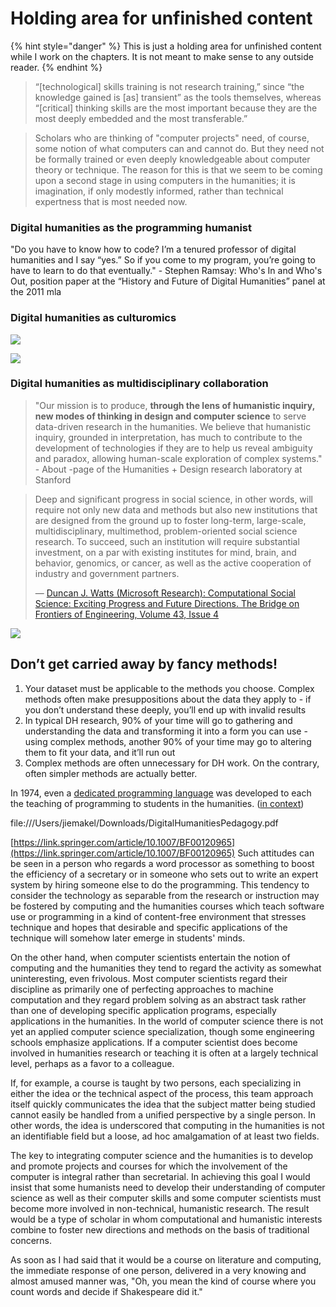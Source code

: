 # Holding area for unfinished content

{% hint style="danger" %}
This is just a holding area for unfinished content while I work on the chapters. It is not meant to make sense to any outside reader.
{% endhint %}

> “\[technological\] skills training is not research training,” since “the knowledge gained is \[as\] transient” as the tools themselves, whereas “\[critical\] thinking skills are the most important because they are the most deeply embedded and the most transferable.”

> Scholars who are thinking of "computer projects" need, of course, some notion of what computers can and cannot do. But they need not be formally trained or even deeply knowledgeable about computer theory or technique. The reason for this is that we seem to be coming upon a second stage in using computers in the humanities; it is imagination, if only modestly informed, rather than technical expertness that is most needed now.

### Digital humanities as the programming humanist

"Do you have to know how to code? I’m a tenured professor of digital humanities and I say “yes.” So if you come to my program, you’re going to have to learn to do that eventually." - Stephen Ramsay: Who's In and Who's Out, position paper at the “History and Future of Digital Humanities” panel at the 2011 mla

### Digital humanities as culturomics

![](https://lh5.googleusercontent.com/_U2RpW-zg5_9YRK2kW3SOylyVuCuGHBCjgSCcSIfimwsT1bKF1C-0R0AucLaB9k7zngWOkOTLVpJE3l-yWMiohE2NCQ6WIRe0pzywRXtT2nSZUTO7jYCXakJYZqPuH7Qjn0ONQsEJQ)

![](https://lh4.googleusercontent.com/PMy1_BN_BRO8EFnwGzv2Nz2_E6kEIF2rd29SAZ57hT8hDc7VQPZiVAYu8b4eq7Cxxg8XskD9cMe21vyWmDT05Gcnf9Zf55KtIqbXJgks66RYUpVxr-SX6DtzvwesF9Q3Y-kowjMJbg)

### Digital humanities as multidisciplinary collaboration

> "Our mission is to produce, **through the lens of humanistic inquiry, new modes of thinking in design and computer science** to serve data-driven research in the humanities. We believe that humanistic inquiry, grounded in interpretation, has much to contribute to the development of technologies if they are to help us reveal ambiguity and paradox, allowing human-scale exploration of complex systems." - About -page of the Humanities + Design research laboratory at Stanford

> Deep and significant progress in social science, in other words, will require not only new data and methods but also new institutions that  are designed from the ground up to foster long-term, large-scale, multidisciplinary, multimethod, problem-oriented social science research. To succeed, such an institution will require substantial investment, on a par with existing institutes for mind, brain, and behavior, genomics, or cancer, as well as the active cooperation of industry and government partners.
>
> — [Duncan J. Watts \(Microsoft Research\): Computational Social Science: Exciting Progress and Future Directions. The Bridge on Frontiers of Engineering, Volume 43, Issue 4](https://www.nae.edu/Publications/Bridge/106112/106118.aspx)

![](https://lh6.googleusercontent.com/lDzpywLdesGvdFy3j3iLkP-Knl9P0sXtqnG2Q1jsaemirxWjea1QeTY_EYN_ITHLwqQE8wvXfiAKU_Coh_63SBl4YOhbGFg7CxNkt_Qb8JFUn3M_pnIROD-l68UhKd5fzGb6w_bd3Q)

## Don’t get carried away by fancy methods!

1. Your dataset must be applicable to the methods you choose. Complex methods often make presuppositions about the data they apply to - if you don’t understand these deeply, you’ll end up with invalid results
2. In typical DH research, 90% of your time will go to gathering and understanding the data and transforming it into a form you can use - using complex methods, another 90% of your time may go to altering them to fit your data, and it’ll run out
3. Complex methods are often unnecessary for DH work. On the contrary, often simpler methods are actually better.

In 1974, even a [dedicated programming language](http://doi.org/10.1007/BF02402344) was developed to each the teaching of programming to students in the humanities. \([in context](https://hyp.is/eXCLFs0_Eei7VM_28E99zw/link.springer.com/content/pdf/10.1007%2FBF00517809.pdf)\)

file:///Users/jiemakel/Downloads/DigitalHumanitiesPedagogy.pdf 

[https://link.springer.com/article/10.1007/BF00120965](https://link.springer.com/article/10.1007/BF00120965) Such attitudes can be seen in a person who regards a word processor as something to boost the efficiency of a secretary or in someone who sets out to write an expert system by hiring someone else to do the programming. This tendency to consider the technology as separable from the research or instruction may be fostered by computing and the humanities courses which teach software use or programming in a kind of content-free environment that stresses technique and hopes that desirable and specific applications of the technique will somehow later emerge in students' minds.

On the other hand, when computer scientists entertain the notion of computing and the humanities they tend to regard the activity as somewhat uninteresting, even frivolous. Most computer scientists regard their discipline as primarily one of perfecting approaches to machine computation and they regard problem solving as an abstract task rather than one of developing specific application programs, especially applications in the humanities. In the world of computer science there is not yet an applied computer science specialization, though some engineering schools emphasize applications. If a computer scientist does become involved in humanities research or teaching it is often at a largely technical level, perhaps as a favor to a colleague.

If, for example, a course is taught by two persons, each specializing in either the idea or the technical aspect of the process, this team approach itself quickly communicates the idea that the subject matter being studied cannot easily be handled from a unified perspective by a single person. In other words, the idea is underscored that computing in the humanities is not an identifiable field but a loose, ad hoc amalgamation of at least two fields.

The key to integrating computer science and the humanities is to develop and promote projects and courses for which the involvement of the computer is integral rather than secretarial. In achieving this goal I would insist that some humanists need to develop their understanding of computer science as well as their computer skills and some computer scientists must become more involved in non-technical, humanistic research. The result would be a type of scholar in whom computational and humanistic interests combine to foster new directions and methods on the basis of traditional concerns.

As soon as I had said that it would be a course on literature and computing, the immediate response of one person, delivered in a very knowing and almost amused manner was, "Oh, you mean the kind of course where you count words and decide if Shakespeare did it."

